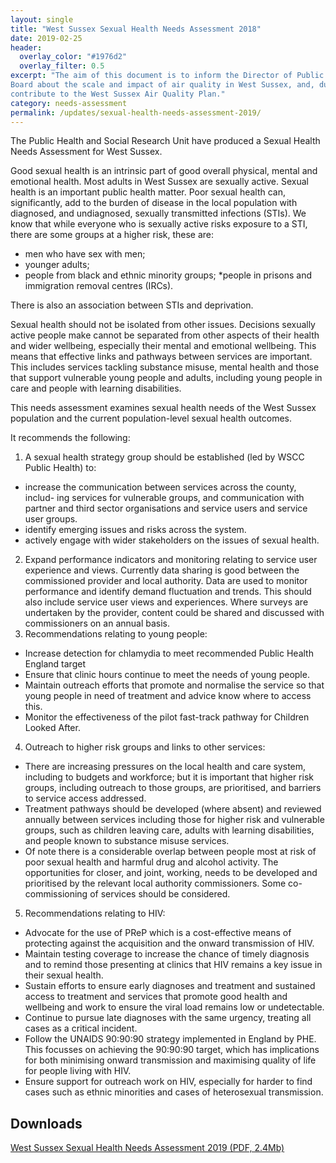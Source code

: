 ```yaml
---
layout: single
title: "West Sussex Sexual Health Needs Assessment 2018"
date: 2019-02-25
header: 
  overlay_color: "#1976d2"
  overlay_filter: 0.5
excerpt: "The aim of this document is to inform the Director of Public Health and the Health and Wellbeing
Board about the scale and impact of air quality in West Sussex, and, during its development, to
contribute to the West Sussex Air Quality Plan."
category: needs-assessment
permalink: /updates/sexual-health-needs-assessment-2019/
---
```


The Public Health and Social Research Unit have produced a Sexual Health Needs Assessment for West Sussex.

Good sexual health is an intrinsic part of good overall physical, mental and emotional health. Most adults in West Sussex are sexually active. Sexual health is an important public health matter. Poor sexual health can, significantly, add to the burden of disease in the local population with diagnosed, and undiagnosed, sexually transmitted infections (STIs). We know that while everyone who is sexually active risks exposure to a STI, there are some groups at a higher risk, these are:

* men who have sex with men;
* younger adults;
* people from black and ethnic minority groups;
*people in prisons and immigration removal centres (IRCs).

There is also an association between STIs and deprivation.

Sexual health should not be isolated from other issues. Decisions sexually active people make cannot be separated from other aspects of their health and wider wellbeing, especially their mental and emotional wellbeing. This means that effective links and pathways between services are important. This includes services tackling substance misuse, mental health and those that support vulnerable young people and adults, including young people in care and people with learning disabilities.

This needs assessment examines sexual health needs of the West Sussex population and the current population-level sexual health outcomes.

It recommends the following:

1. A sexual health strategy group should be established (led by WSCC Public Health) to:
  * increase the communication between services across the county, includ- ing services for vulnerable groups, and communication with partner and third sector organisations and service users and service user groups.
  * identify emerging issues and risks across the system.
  * actively engage with wider stakeholders on the issues of sexual health.
2. Expand performance indicators and monitoring relating to service user experience and views. Currently data sharing is good between the commissioned provider and local authority. Data are used to monitor performance and identify demand fluctuation and trends. This should also include service user views and experiences. Where surveys are undertaken by the provider, content could be shared and discussed with commissioners on an annual basis.
3. Recommendations relating to young people:
  * Increase detection for chlamydia to meet recommended Public Health England target
  * Ensure that clinic hours continue to meet the needs of young people.
  * Maintain outreach efforts that promote and normalise the service so that young people in need of treatment and advice know where to access this.
  * Monitor the effectiveness of the pilot fast-track pathway for Children Looked After.
4. Outreach to higher risk groups and links to other services:
  * There are increasing pressures on the local health and care system, including to budgets and workforce; but it is important that higher risk groups, including outreach to those groups, are prioritised, and barriers to service access addressed.
  * Treatment pathways should be developed (where absent) and reviewed annually between services including those for higher risk and vulnerable groups, such as children leaving care, adults with learning disabilities, and people known to substance misuse services.
  * Of note there is a considerable overlap between people most at risk of poor sexual health and harmful drug and alcohol activity. The opportunities for closer, and joint, working, needs to be developed and prioritised by the relevant local authority commissioners. Some co-commissioning of services should be considered.
5. Recommendations relating to HIV:
  * Advocate for the use of PReP which is a cost-effective means of protecting against the acquisition and the onward transmission of HIV.
  * Maintain testing coverage to increase the chance of timely diagnosis and to remind those presenting at clinics that HIV remains a key issue in their sexual health.
  * Sustain efforts to ensure early diagnoses and treatment and sustained access to treatment and services that promote good health and wellbeing and work to ensure the viral load remains low or undetectable.
  * Continue to pursue late diagnoses with the same urgency, treating all cases as a critical incident.
  * Follow the UNAIDS 90:90:90 strategy implemented in England by PHE. This focusses on achieving the 90:90:90 target, which has implications for both minimising onward transmission and maximising quality of life for people living with HIV.
  * Ensure support for outreach work on HIV, especially for harder to find cases such as ethnic minorities and cases of heterosexual transmission.
  
  ## Downloads
  [West Sussex Sexual Health Needs Assessment 2019 (PDF, 2.4Mb)](/assets/living-well/West-Sussex-Sexual-Health-Needs-Assessment-2019.pdf)
